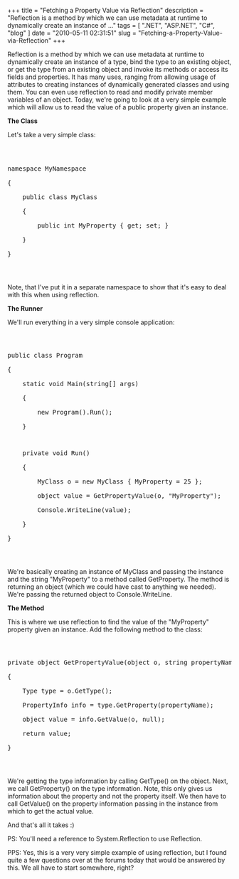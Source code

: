 
+++
title = "Fetching a Property Value via Reflection"
description = "Reflection is a method by which we can use metadata at runtime to dynamically create an instance of  ..."
tags = [ ".NET", "ASP.NET", "C#", "blog" ]
date = "2010-05-11 02:31:51"
slug = "Fetching-a-Property-Value-via-Reflection"
+++
<p>Reflection is a method by which we can use metadata at runtime to dynamically create an instance of a type, bind the type to an existing object, or get the type from an existing object and invoke its methods or access its fields and properties. It has many uses, ranging from allowing usage of attributes to creating instances of dynamically generated classes and using them. You can even use reflection to read and modify private member variables of an object. Today, we're going to look at a very simple example which will allow us to read the value of a public property given an instance.</p>  <p><strong>The Class</strong></p>  <p>Let's take a very simple class:</p>  <p><pre class='brush:c#'>   
    
namespace MyNamespace    
{    
&#160;&#160;&#160; public class MyClass    
&#160;&#160;&#160; {    
&#160;&#160;&#160;&#160;&#160;&#160;&#160; public int MyProperty { get; set; }    
&#160;&#160;&#160; }    
}    
    
</pre></p>  <p>Note, that I've put it in a separate namespace to show that it's easy to deal with this when using reflection.</p>  <p><strong>The Runner</strong></p>  <p>We'll run everything in a very simple console application:</p>  <p><pre class='brush:c#'>   
    
public class Program    
{    
&#160;&#160;&#160; static void Main(string[] args)    
&#160;&#160;&#160; {    
&#160;&#160;&#160;&#160;&#160;&#160;&#160; new Program().Run();    
&#160;&#160;&#160; }    
    
&#160;&#160;&#160; private void Run()    
&#160;&#160;&#160; {    
&#160;&#160;&#160;&#160;&#160;&#160;&#160; MyClass o = new MyClass { MyProperty = 25 };    
&#160;&#160;&#160;&#160;&#160;&#160;&#160; object value = GetPropertyValue(o, &quot;MyProperty&quot;);    
&#160;&#160;&#160;&#160;&#160;&#160;&#160; Console.WriteLine(value);    
&#160;&#160;&#160; }    
}    
    
</pre></p>  <p>We're basically creating an instance of MyClass and passing the instance and the string &quot;MyProperty&quot; to a method called GetProperty. The method is returning an object (which we could have cast to anything we needed). We're passing the returned object to Console.WriteLine. </p>  <p><strong>The Method</strong></p>  <p>This is where we use reflection to find the value of the &quot;MyProperty&quot; property given an instance. Add the following method to the class:</p>  <p><pre class='brush:c#'>   
    
private object GetPropertyValue(object o, string propertyName)    
{    
&#160;&#160;&#160; Type type = o.GetType();    
&#160;&#160;&#160; PropertyInfo info = type.GetProperty(propertyName);    
&#160;&#160;&#160; object value = info.GetValue(o, null);    
&#160;&#160;&#160; return value;    
}    
    
</pre></p>  <p>We're getting the type information by calling GetType() on the object. Next, we call GetProperty() on the type information. Note, this only gives us information about the property and not the property itself. We then have to call GetValue() on the property information passing in the instance from which to get the actual value. </p>  <p>And that's all it takes :)</p>  <p>PS: You'll need a reference to System.Reflection to use Reflection.</p>  <p>PPS: Yes, this is a very very simple example of using reflection, but I found quite a few questions over at the forums today that would be answered by this. We all have to start somewhere, right?</p>
        